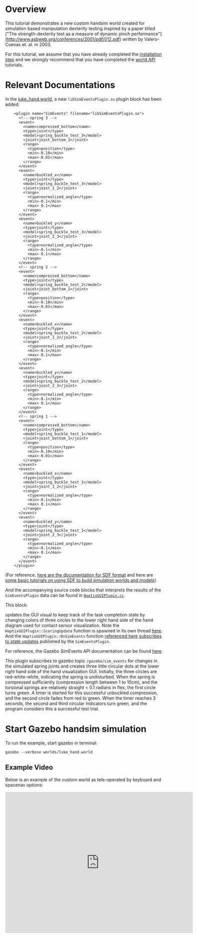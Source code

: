 # Overview

This tutorial demonstrates a new custom handsim world created for simulation based
manipulation dexterity testing inspired by a paper titled
["The strength-dexterity test as a measure of dynamic pinch performance"]
(http://www.asbweb.org/conferences/2001/pdf/012.pdf)
written by Valero-Cuevas et. al. in 2003.

For this tutorial, we assume that you have already completed the
[installation step](http://gazebosim.org/tutorials?tut=haptix_install&cat=haptix)
and we strongly recommend that you have completed the
[world API](http://gazebosim.org/tutorials?tut=haptix_sim_api&cat=haptix)
tutorials.

# Relevant Documentations

In the [luke_hand.world](https://bitbucket.org/osrf/handsim/src/8fe03d4d113659c1cc04ea788792b1b7e995c267/worlds/luke_hand.world?at=default&fileviewer=file-view-default#luke_hand.world-4),
  a new `libSimEventsPlugin.so` plugin block has been added:

~~~
    <plugin name="SimEvents" filename="libSimEventsPlugin.so">
      <!-- spring 3 -->
      <event>
        <name>compressed_bottom</name>
        <type>joint</type>
        <model>spring_buckle_test_3</model>
        <joint>joint_bottom_1</joint>
        <range>
          <type>position</type>
          <min>-0.10</min>
          <max>-0.01</max>
        </range>
      </event>
      <event>
        <name>buckled_x</name>
        <type>joint</type>
        <model>spring_buckle_test_3</model>
        <joint>joint_1_2</joint>
        <range>
          <type>normalized_angle</type>
          <min>-0.1</min>
          <max> 0.1</max>
        </range>
      </event>
      <event>
        <name>buckled_y</name>
        <type>joint</type>
        <model>spring_buckle_test_3</model>
        <joint>joint_2_3</joint>
        <range>
          <type>normalized_angle</type>
          <min>-0.1</min>
          <max> 0.1</max>
        </range>
      </event>
      <!-- spring 2 -->
      <event>
        <name>compressed_bottom</name>
        <type>joint</type>
        <model>spring_buckle_test_2</model>
        <joint>joint_bottom_1</joint>
        <range>
          <type>position</type>
          <min>-0.10</min>
          <max>-0.01</max>
        </range>
      </event>
      <event>
        <name>buckled_x</name>
        <type>joint</type>
        <model>spring_buckle_test_2</model>
        <joint>joint_1_2</joint>
        <range>
          <type>normalized_angle</type>
          <min>-0.1</min>
          <max> 0.1</max>
        </range>
      </event>
      <event>
        <name>buckled_y</name>
        <type>joint</type>
        <model>spring_buckle_test_2</model>
        <joint>joint_2_3</joint>
        <range>
          <type>normalized_angle</type>
          <min>-0.1</min>
          <max> 0.1</max>
        </range>
      </event>
      <!-- spring 1 -->
      <event>
        <name>compressed_bottom</name>
        <type>joint</type>
        <model>spring_buckle_test_1</model>
        <joint>joint_bottom_1</joint>
        <range>
          <type>position</type>
          <min>-0.10</min>
          <max>-0.01</max>
        </range>
      </event>
      <event>
        <name>buckled_x</name>
        <type>joint</type>
        <model>spring_buckle_test_1</model>
        <joint>joint_1_2</joint>
        <range>
          <type>normalized_angle</type>
          <min>-0.1</min>
          <max> 0.1</max>
        </range>
      </event>
      <event>
        <name>buckled_y</name>
        <type>joint</type>
        <model>spring_buckle_test_1</model>
        <joint>joint_2_3</joint>
        <range>
          <type>normalized_angle</type>
          <min>-0.1</min>
          <max> 0.1</max>
        </range>
      </event>
    </plugin>
~~~

(For reference, [here are the documentation for SDF format](http://www.sdformat.org/) and here are [some basic tutorials on using SDF to build simulation worlds and models](http://gazebosim.org/tutorials?cat=build_world)).

And the accompanying source code blocks that interprets the results of the `SimEventsPlugin` data can be found in [`HaptixGUIPlugin.cc`](https://bitbucket.org/osrf/handsim/src/spring_buckle_test/src/HaptixGUIPlugin.cc).

This block:

<include lang='c' src='https://bitbucket.org/osrf/handsim/raw/d8e8f7e996266a85dc15e63687d1c8ee15e4bab7/src/HaptixGUIPlugin.cc' from='/void HaptixGUIPlugin::ScoringUpdate\(\)/' to='/void HaptixGUIPlugin::PollTracking/' /> 

updates the GUI visual to keep track of the task completion state by changing colors of three circles to the lower right hand
side of the hand diagram used for contact sensor visualization.
Note the `HaptixGUIPlugin::ScoringUpdate` function is spawned in its own thread [here](https://bitbucket.org/osrf/handsim/src/d8e8f7e996266a85dc15e63687d1c8ee15e4bab7/src/HaptixGUIPlugin.cc?at=default&fileviewer=file-view-default#HaptixGUIPlugin.cc-718).
And the `HaptixGUIPlugin::OnSimEvents` function [referenced here](https://bitbucket.org/osrf/handsim/src/d8e8f7e996266a85dc15e63687d1c8ee15e4bab7/src/HaptixGUIPlugin.cc?at=default&fileviewer=file-view-default#HaptixGUIPlugin.cc-1560) [subscribes to state updates](https://bitbucket.org/osrf/handsim/src/d8e8f7e996266a85dc15e63687d1c8ee15e4bab7/src/HaptixGUIPlugin.cc?at=default&fileviewer=file-view-default#HaptixGUIPlugin.cc-463) published by the `SimEventsPlugin`.

For reference, the Gazebo SimEvents API documentation can be found
[here](http://osrf-distributions.s3.amazonaws.com/gazebo/api/dev/classgazebo_1_1SimEventsPlugin.html).

This plugin subscribes to gazebo topic `/gazebo/sim_events` for changes in the simulated spring joints
  and creates three little circular dots at the lower right hand side of the hand visualization GUI.
Initially, the three circles are red-white-white, indicating the spring is undisturbed.
When the spring is compressed sufficiently (compression length between 1 to 10cm), and
the torsional springs are relatively straight < 0.1 radians in flex, the first circle turns green.
A timer is started for this successful unbuckled compression, and the second circle fades from red to green.
When the timer reaches 3 seconds, the second and third circular indicators turn green, and
  the program considers this a successful test trial.

# Start Gazebo handsim simulation

To run the example, start gazebo in terminal:

~~~
gazebo --verbose worlds/luke_hand.world
~~~

## Example Video

Below is an example of the custom world as tele-operated by keyboard and spacenav options:

<iframe width="600" height="450" src="https://www.youtube.com/embed/q-WT0C6UhHc" frameborder="0" allowfullscreen></iframe>
